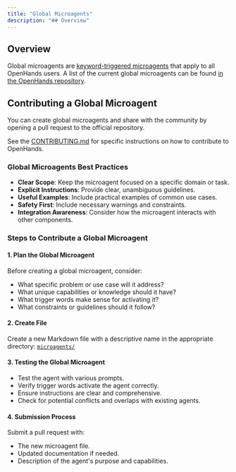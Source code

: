 ```yaml
---
title: "Global Microagents"
description: "## Overview"
---
```


## Overview

Global microagents are [keyword-triggered microagents](/modules/usage/microagents-keyword) that apply to all OpenHands users. A list of the current
global microagents can be found [in the OpenHands repository](https://github.com/All-Hands-AI/OpenHands/tree/main/microagents).

## Contributing a Global Microagent

You can create global microagents and share with the community by opening a pull request to the official repository.

See the [CONTRIBUTING.md](/modules/usage/https://github.com/All-Hands-AI/OpenHands/blob/main/CONTRIBUTING) for specific instructions on how to contribute to OpenHands.

### Global Microagents Best Practices

- **Clear Scope**: Keep the microagent focused on a specific domain or task.
- **Explicit Instructions**: Provide clear, unambiguous guidelines.
- **Useful Examples**: Include practical examples of common use cases.
- **Safety First**: Include necessary warnings and constraints.
- **Integration Awareness**: Consider how the microagent interacts with other components.

### Steps to Contribute a Global Microagent

#### 1. Plan the Global Microagent

Before creating a global microagent, consider:

- What specific problem or use case will it address?
- What unique capabilities or knowledge should it have?
- What trigger words make sense for activating it?
- What constraints or guidelines should it follow?

#### 2. Create File

Create a new Markdown file with a descriptive name in the appropriate directory:
[`microagents/`](https://github.com/All-Hands-AI/OpenHands/tree/main/microagents)

#### 3. Testing the Global Microagent

- Test the agent with various prompts.
- Verify trigger words activate the agent correctly.
- Ensure instructions are clear and comprehensive.
- Check for potential conflicts and overlaps with existing agents.

#### 4. Submission Process

Submit a pull request with:

- The new microagent file.
- Updated documentation if needed.
- Description of the agent's purpose and capabilities.
